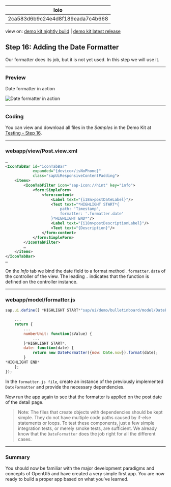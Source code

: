 <!-- loio2ca583d6b9c24e4d8f189eada7c4b668 -->

| loio |
| -----|
| 2ca583d6b9c24e4d8f189eada7c4b668 |

<div id="loio">

view on: [demo kit nightly build](https://openui5nightly.hana.ondemand.com/#/topic/2ca583d6b9c24e4d8f189eada7c4b668) | [demo kit latest release](https://openui5.hana.ondemand.com/#/topic/2ca583d6b9c24e4d8f189eada7c4b668)</div>

## Step 16: Adding the Date Formatter

Our formatter does its job, but it is not yet used. In this step we will use it.

***

### Preview

   
  
Date formatter in action<a name="loio2ca583d6b9c24e4d8f189eada7c4b668__fig_r1j_pst_mr"/>

 ![](loio9aa15b0691014bd287a5a5d874f6f064_LowRes.png "Date formatter in action") 

***

### Coding

You can view and download all files in the *Samples* in the Demo Kit at [Testing - Step 16](https://openui5.hana.ondemand.com/explored.html#/sample/sap.m.tutorial.testing.16/preview).

***

### webapp/view/Post.view.xml

``` xml
…
<IconTabBar id="iconTabBar"
			expanded="{device>/isNoPhone}"
			class="sapUiResponsiveContentPadding">
	<items>
		<IconTabFilter icon="sap-icon://hint" key="info">
			<form:SimpleForm>
				<form:content>
					<Label text="{i18n>postDateLabel}"/>
					<Text text="*HIGHLIGHT START*{
						path: 'Timestamp',
						formatter: '.formatter.date'
					}*HIGHLIGHT END*"/>
					<Label text="{i18n>postDescriptionLabel}"/>
					<Text text="{Description}"/>
				</form:content>
			</form:SimpleForm>
		</IconTabFilter>
		…
	</items>
</IconTabBar>
…
```

On the *Info* tab we bind the date field to a format method `.formatter.date` of the controller of the view. The leading `.` indicates that the function is defined on the controller instance.

***

### webapp/model/formatter.js

``` js
sap.ui.define([ *HIGHLIGHT START*"sap/ui/demo/bulletinboard/model/DateFormatter"*HIGHLIGHT END* ], function (*HIGHLIGHT START*DateFormatter*HIGHLIGHT END*) {

	...
	return {
		...
		numberUnit: function(sValue) {
			...
		}*HIGHLIGHT START*,
		date: function(date) {
			return new DateFormatter({now: Date.now}).format(date);
		}
*HIGHLIGHT END*
	};
});
```

In the `formatter.js file`, create an instance of the previously implemented `DateFormatter` and provide the necessary dependencies.

Now run the app again to see that the formatter is applied on the post date of the detail page.

> Note:
> The files that create objects with dependencies should be kept simple. They do not have multiple code paths caused by if-else statements or loops. To test these components, just a few simple integration tests, or merely smoke tests, are sufficient. We already know that the `DateFormatter` does the job right for all the different cases.
> 
> 

***

<a name="loio2ca583d6b9c24e4d8f189eada7c4b668__section_ovt_b2t_qbb"/>

### Summary

You should now be familiar with the major development paradigms and concepts of OpenUI5 and have created a very simple first app. You are now ready to build a proper app based on what you've learned.

